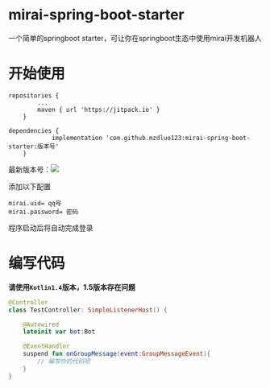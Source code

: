 # mirai-spring-boot-starter

一个简单的springboot starter，可让你在springboot生态中使用mirai开发机器人

# 开始使用

```
repositories {
        ...
        maven { url 'https://jitpack.io' }
    }
    
dependencies {
	        implementation 'com.github.mzdluo123:mirai-spring-boot-starter:版本号'
	}
```
最新版本号：[![](https://jitpack.io/v/mzdluo123/mirai-spring-boot-starter.svg)](https://jitpack.io/#mzdluo123/mirai-spring-boot-starter)

添加以下配置

```
mirai.uid= qq号
mirai.password= 密码
```

程序启动后将自动完成登录

# 编写代码

**请使用`Kotlin1.4`版本，1.5版本存在问题**

```kotlin
@Controller
class TestController: SimpleListenerHost() {

    @Autowired
    lateinit var bot:Bot

    @EventHandler
    suspend fun onGroupMessage(event:GroupMessageEvent){
        // 编写你的代码吧
    }
}
```
